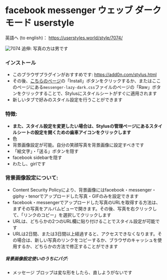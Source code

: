 # facebook messenger ウェッブ ダークモード userstyle
英語へ (to english)： https://userstyles.world/style/7074/

![7074](https://user-images.githubusercontent.com/36298836/218753658-229d3668-ef84-4747-8fb6-2ffd338d1e55.png)
追伸: 写真の方は男です

### インストール
- このブラウザプラグインがおすすめです: https://add0n.com/stylus.html
- その後、[こちらのページ](https://userstyles.world/style/7074/)の「Install」ボタンをクリックするか、またはここのページにある`messenger-lazy-dark.css`ファイルのページの「Raw」ボタンをクリックすることで、Stylusにスタイルシートがすぐに適用されます
- 新しいタブで好みのスタイル設定を行うことができます

### 特徴:
- **また、スタイル設定を変更したい場合は、Stylusの管理ページにあるスタイルシートの設定を開くための歯車アイコンをクリックします**
- 色
- 背景画像設定が可能。自分の笑顔写真を背景画像に設定すべきです
- 「絵文字」・「送る」ボタンを隠す
- facebook sidebarを隠す
- わたし、girlです

### 背景画像設定について:
- Content Security Policyにより、背景画像にはfacebook・messenger・giphy・tenorでアップロードした写真・GIFのみを設定できます
- facebook・messengerでアップロードした写真のURLを取得する方法は、まずその写真をアルバムビューで開きます。その後、写真を右クリックして、「リンクのコピー」を選択してクリックします
- URLは、どちらかの2つのURL欄に貼り付けることでスタイル設定が可能です
- URLは2日間、または3日間以上経過すると、アクセスできなくなります。その場合は、新しい写真のリンクをコピーするか、ブラウザのキャッシュを使用するか、どちらかの方法で修正することができます

##### 背景画像設定使いのうちにバグ:
 - メッセージ ブロッブは変な形をしたら、直しようがないです
